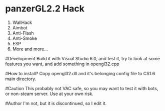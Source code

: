 # panzerGL2.2 Hack
1. WallHack
2. Aimbot
3. Anti-Flash
4. Anti-Smoke
5. ESP
6. More and more...

#Development
Build it with Visual Studio 6.0, and test it, try to look at some features you want, and add something in opengl32.cpp

#How to install?
Copy opengl32.dll and it's belonging config file to CS1.6 main directory.

#Caution
This probably not VAC safe, so you may want to test it with bots, or non-steam server.
Use at your own risk.

#Author
I'm not, but it is discontinued, so I edit it.